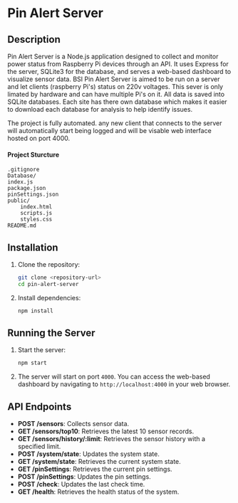 # Pin Alert Server
## Description
Pin Alert Server is a Node.js application designed to collect and monitor power status from Raspberry Pi devices through an API. It uses Express for the server, SQLite3 for the database, and serves a web-based dashboard to visualize sensor data.
BSI Pin Alert Server is aimed to be run on a server and let clients (raspberry Pi's) status on 220v voltages. This sever is only limated by hardware and can have multiple Pi's on it. All data is saved into SQLite databases. Each site has there own database which makes it easier to download each database for analysis to help identify issues. 

The project is fully automated. any new client that connects to the server will automatically start being logged and will be visable web interface hosted on port 4000.

#### Project Sturcture 


```
.gitignore
Database/
index.js
package.json
pinSettings.json
public/
    index.html
    scripts.js
    styles.css
README.md
```
## Installation
1. Clone the repository:
    ```sh
    git clone <repository-url>
    cd pin-alert-server
    ```

2. Install dependencies:
    ```sh
    npm install
    ```
## Running the Server

1. Start the server:
    ```sh
    npm start
    ```
       
2. The server will start on port `4000`. You can access the web-based dashboard by navigating to `http://localhost:4000` in your web browser.

## API Endpoints

- **POST /sensors**: Collects sensor data.
- **GET /sensors/top10**: Retrieves the latest 10 sensor records.
- **GET /sensors/history/:limit**: Retrieves the sensor history with a specified limit.
- **POST /system/state**: Updates the system state.
- **GET /system/state**: Retrieves the current system state.
- **GET /pinSettings**: Retrieves the current pin settings.
- **POST /pinSettings**: Updates the pin settings.
- **POST /check**: Updates the last check time.
- **GET /health**: Retrieves the health status of the system.
